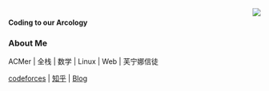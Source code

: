 
<img  src="https://github-readme-stats.vercel.app/api?username=GYPpro&show_icons=true" align='right'/>
  <article class="left_article">
      <h4> Coding to our Arcology </h4>
      <h3>About Me</h3>
      <p> ACMer | 全栈 | 数学 | Linux | Web | 芙宁娜信徒 </p>
      <p> <a href="https://codeforces.com/profile/GYPplus">codeforces</a> | <a href="https://www.zhihu.com/people/gyp-30">知乎</a> | <a href="http://blog.arcol.site/">Blog</a> </p>
    </article>
    
   

<!--
**GYPpro/GYPpro** is a ✨ _special_ ✨ repository because its `README.md` (this file) appears on your GitHub profile.

Here are some ideas to get you started:

- 🔭 I’m currently working on ...
- 🌱 I’m currently learning ...
- 👯 I’m looking to collaborate on ...
- 🤔 I’m looking for help with ...
- 💬 Ask me about ...
- 📫 How to reach me: ...
- 😄 Pronouns: ...
- ⚡ Fun fact: ...
-->
